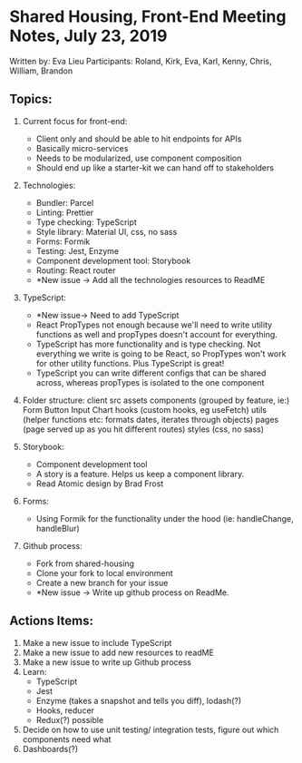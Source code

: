 # Shared Housing, Front-End Meeting Notes, July 23, 2019

Written by: Eva Lieu
Participants: Roland, Kirk, Eva, Karl, Kenny, Chris, William, Brandon

## Topics:

1. Current focus for front-end:

   - Client only and should be able to hit endpoints for APIs
   - Basically micro-services
   - Needs to be modularized, use component composition
   - Should end up like a starter-kit we can hand off to stakeholders

2. Technologies:

   - Bundler: Parcel
   - Linting: Prettier
   - Type checking: TypeScript
   - Style library: Material UI, css, no sass
   - Forms: Formik
   - Testing: Jest, Enzyme
   - Component development tool: Storybook
   - Routing: React router
   - \*New issue -> Add all the technologies resources to ReadME

3. TypeScript:

   - \*New issue-> Need to add TypeScript
   - React PropTypes not enough because we'll need to write utility functions as well and propTypes doesn't account for everything.
   - TypeScript has more functionality and is type checking. Not everything we write is going to be React, so PropTypes won't work for other utility functions. Plus TypeScript is great!
   - TypeScript you can write different configs that can be shared across, whereas propTypes is isolated to the one component

4. Folder structure:
   client
   src
   assets
   components (grouped by feature, ie:)
   Form
   Button
   Input
   Chart
   hooks (custom hooks, eg useFetch)
   utils (helper functions etc: formats dates, iterates through objects)
   pages (page served up as you hit different routes)
   styles (css, no sass)
5. Storybook:
   - Component development tool
   - A story is a feature. Helps us keep a component library.
   - Read Atomic design by Brad Frost
6. Forms:
   - Using Formik for the functionality under the hood (ie: handleChange, handleBlur)
7. Github process:
   - Fork from shared-housing
   - Clone your fork to local environment
   - Create a new branch for your issue
   - \*New issue -> Write up github process on ReadMe.

## Actions Items:

1. Make a new issue to include TypeScript
2. Make a new issue to add new resources to readME
3. Make a new issue to write up Github process
4. Learn:
   - TypeScript
   - Jest
   - Enzyme (takes a snapshot and tells you diff), lodash(?)
   - Hooks, reducer
   - Redux(?) possible
5. Decide on how to use unit testing/ integration tests, figure out which components need what
6. Dashboards(?)
